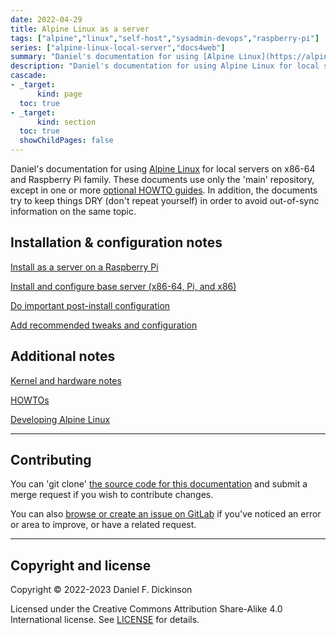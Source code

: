 ```yaml
---
date: 2022-04-29
title: Alpine Linux as a server
tags: ["alpine","linux","self-host","sysadmin-devops","raspberry-pi"]
series: ["alpine-linux-local-server","docs4web"]
summary: "Daniel's documentation for using [Alpine Linux](https://alpinelinux.org) for local servers on x86-64 and Raspberry Pi family."
description: "Daniel's documentation for using Alpine Linux for local servers on x86-64 and Raspberry Pi family."
cascade:
- _target:
      kind: page
  toc: true
- _target:
      kind: section
  toc: true
  showChildPages: false
---
```


Daniel's documentation for using [Alpine Linux](https://alpinelinux.org) for local servers on x86-64 and Raspberry Pi family. These documents use only the 'main' repository, except in one or more [optional HOWTO guides](howtos/_index.md). In addition, the documents try to keep things DRY (don't repeat yourself) in order to avoid out-of-sync information on the same topic.

## Installation & configuration notes

[Install as a server on a Raspberry Pi](install-on-raspberry-pi/_index.md)

[Install and configure base server (x86-64, Pi, and x86)](server-install-config/_index.md)

[Do important post-install configuration](important-post-install-configuration/_index.md)

[Add recommended tweaks and configuration](recommended-tweaks-and-configs/_index.md)

## Additional notes

[Kernel and hardware notes](kernel-and-hardware-notes/_index.md)

[HOWTOs](howtos/_index.md)

[Developing Alpine Linux](developing/_index.md)

--------

## Contributing

You can 'git clone' [the source code for this documentation](https://gitlab.com/danielfdickinson/server-alpine-linux-docs4web) and submit a merge request if you wish to contribute changes.

You can also [browse or create an issue on GitLab](https://gitlab.com/danielfdickinson/server-alpine-linux-docs4web/-/issues/new) if you've noticed an error or area to improve, or have a related request.

--------

## Copyright and license

Copyright © 2022-2023 Daniel F. Dickinson

Licensed under the Creative Commons Attribution Share-Alike 4.0 International license. See [LICENSE](https://github.com/danielfdickinson/server-alpine-linux-docs4web/blob/main/LICENSE) for details.
